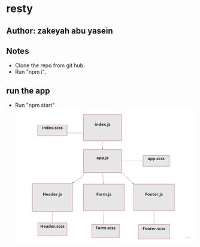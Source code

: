 # resty

## Author: zakeyah abu yasein

## Notes
- Clone the repo from git hub.
- Run "npm i".

## run the app

- Run "npm start"
![](images/lab26.jpg)